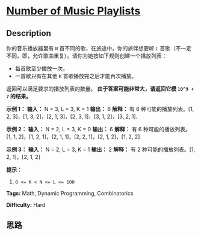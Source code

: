 # [Number of Music Playlists][title]

## Description

你的音乐播放器里有 `N` 首不同的歌，在旅途中，你的旅伴想要听 `L` 首歌（不一定不同，即，允许歌曲重复）。请你为她按如下规则创建一个播放列表：

  * 每首歌至少播放一次。
  * 一首歌只有在其他 `K` 首歌播放完之后才能再次播放。

返回可以满足要求的播放列表的数量。 **由于答案可能非常大，请返回它模  `10^9 + 7` 的结果。**



**示例 1：**
            **输入：** N = 3, L = 3, K = 1    **输出：** 6    **解释：** 有 6 种可能的播放列表。[1, 2, 3]，[1, 3, 2]，[2, 1, 3]，[2, 3, 1]，[3, 1, 2]，[3, 2, 1].    

**示例 2：**
            **输入：** N = 2, L = 3, K = 0    **输出：** 6    **解释：** 有 6 种可能的播放列表。[1, 1, 2]，[1, 2, 1]，[2, 1, 1]，[2, 2, 1]，[2, 1, 2]，[1, 2, 2]    

**示例 3：**
            **输入：** N = 2, L = 3, K = 1    **输出：** 2    **解释：** 有 2 种可能的播放列表。[1, 2, 1]，[2, 1, 2]    



**提示：**

  1. `0 <= K < N <= L <= 100`


**Tags:** Math, Dynamic Programming, Combinatorics

**Difficulty:** Hard

## 思路

[title]: https://leetcode-cn.com/problems/number-of-music-playlists
